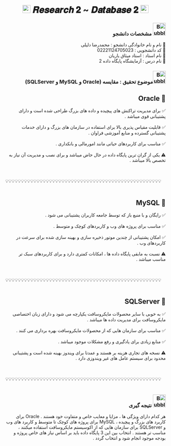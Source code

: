 <h1 align="center">
      <img src="https://emoji.discord.st/emojis/768b108d-274f-4f44-a634-8477b16efce7.gif" width="25">
    𝑹𝒆𝒔𝒆𝒂𝒓𝒄𝒉 𝟐 ~ 𝑫𝒂𝒕𝒂𝒃𝒂𝒔𝒆 𝟐
      <img src="https://emoji.discord.st/emojis/768b108d-274f-4f44-a634-8477b16efce7.gif" width="25">
</h1>


<div dir="rtl">
<h3 dir="rtl"><img src="https://raw.githubusercontent.com/Tarikul-Islam-Anik/Animated-Fluent-Emojis/master/Emojis/Symbols/Bubbles.png" alt="Bubbles" width="40" height="40" /> مشخصات دانشجو</h3>
    
💢 نام و نام خانوادگی دانشجو : محمدرضا دلیلی
<br>
💢 کد دانشجویی : 02221124705023
<br>
💢 نام استاد : استاد میثاق یاریان
<br>
💢 نام درس : آزمایشگاه پایگاه داده 2

</div>



<h3 dir="rtl"><img src="https://raw.githubusercontent.com/Tarikul-Islam-Anik/Animated-Fluent-Emojis/master/Emojis/Symbols/Bubbles.png" alt="Bubbles" width="40" height="40" />موضوع تحقیق : مقایسه (Oracle و MySQL و SQLServer)</h3>

<div dir="rtl">
<h2 dir="rtl">🛑 Oracle</h2>

✅ برای مدیریت تراکنش های پیچیده و داده های بزرگ طراحی شده است و دارای پشتیبانی قوی میباشد . 
<br>
<br>
✅ قابلیت مقیاس پذیری بالا برای استفاده در سازمان های بزرگ و دارای خدمات پشتیبانی گسترده و منابع آموزشی فراوان .
<br>
<br>
✅ مناسب برای کاربردهای حیاتی مانند امورمالی و بانکداری .
<br>
<br>
⚠ یکی از گران ترین پایگاه داده در حال حاض میباشد و برای نصب و مدیریت آن نیاز به تخصص بالا میباشد .
      
</div>

<br>
<br>
💡💡💡💡💡💡💡💡💡💡💡💡💡💡💡💡💡💡💡💡💡💡💡💡💡💡💡💡💡💡💡💡💡💡💡💡💡💡💡💡💡💡💡💡💡💡💡💡💡💡
<br>
<br>

<div dir="rtl">
<h2 dir="rtl">🛑 MySQL</h2>

✅ رایگان و با منبع باز که توسط جامعه کاربران پشتیبانی می شود .
<br>
<br>
✅ مناسب برای پروژه های وب و کاربردهای کوچک و متوسط .
<br>
<br>
✅ امکان پشتیبانی از چندین موتور ذخیره سازی و بهینه سازی شده برای سرعت در کاربردهای وب .
<br>
<br>
⚠ نسبت به مابقی پایگاه داده ها ، امکانات کمتری دارد و برای کاربردهای سبک تر مناسب میباشد .
      
</div>

<br>
<br>
💡💡💡💡💡💡💡💡💡💡💡💡💡💡💡💡💡💡💡💡💡💡💡💡💡💡💡💡💡💡💡💡💡💡💡💡💡💡💡💡💡💡💡💡💡💡💡💡💡💡
<br>
<br>


<div dir="rtl">
<h2 dir="rtl">🛑 SQLServer</h2>

✅ به خوبی با سایر محصولات مایکروسافت یکپارچه می شود و دارای زبان اختصاصی مایکروسافت برای مدیریت داده ها میباشد .
<br>
<br>
✅ مناسب برای سازمان هایی که از محصولات مایکروسافت بهره برداری می کنند .
<br>
<br>
✅ منابع زیادی برای یادگیری و رفع مشکلات موجود میباشد .
<br>
<br>
⚠ نسخه های تجاری هزینه بر هستند و عمدتا برای ویندوز بهینه شده است و پشتیبانی محدود برای سیستم عامل های غیر ویندوزی دارد .
      
</div>


<br>
<br>
💡💡💡💡💡💡💡💡💡💡💡💡💡💡💡💡💡💡💡💡💡💡💡💡💡💡💡💡💡💡💡💡💡💡💡💡💡💡💡💡💡💡💡💡💡💡💡💡💡💡
<br>
<br>


<div dir="rtl">
<h3 dir="rtl"><img src="https://raw.githubusercontent.com/Tarikul-Islam-Anik/Animated-Fluent-Emojis/master/Emojis/Symbols/Bubbles.png" alt="Bubbles" width="40" height="40" /> نتیجه گیری</h3>

هر کدام دارای ویژگی ها ، مزایا و معایب خاص و متفاوت خود هستند . Oracle برای کاربرد های بزرگ و پیچیده ، MySQL برای پروژه های کوچک تا متوسط و کاربرد های وب و SQLServer برای سازمان هایی که از اکوسیستم مایکروسافت استفاده میکنند ، مناسب تر هستند . انتخاب بین این 3 پایگاه داده باید بر اساس نیاز های خاص پروژه و بودجه موجود انجام شود و انتخاب گردد .
      
</div>
